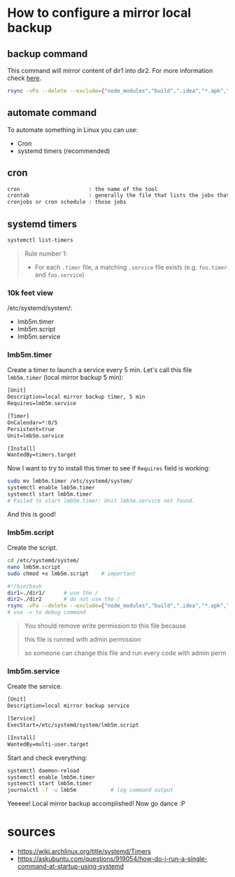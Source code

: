 # How to configure a mirror local backup

## backup command

This command will mirror content of dir1 into dir2.
For more information check [here](../../../../../../docs/Ricerche/ICT/sistemi%20operativi%20e%20kernel/linux/how%20to/rsync.md).

```bash
rsync -vPa --delete --exclude={"node_modules","build",".idea","*.apk","target"} ./dir1/ ./dir2
```

## automate command

To automate something in Linux you can use:

- Cron
- systemd timers (recommended)

## cron

```txt
cron                      : the name of the tool
crontab                   : generally the file that lists the jobs that cron will be executing
cronjobs or cron schedule : those jobs
```

## systemd timers

```bash
systemctl list-timers
```

> Rule number 1:
>
> - For each `.timer` file, a matching `.service` file exists (e.g. `foo.timer` and `foo.service`)
>

### 10k feet view

/etc/systemd/system/:

- lmb5m.timer
- lmb5m.script
- lmb5m.service

### lmb5m.timer

Create a timer to launch a service every 5 min.
Let's call this file `lmb5m.timer` (local mirror backup 5 min):

```txt
[Unit]
Description=local mirror backup timer, 5 min
Requires=lmb5m.service

[Timer]
OnCalendar=*:0/5
Persistent=true
Unit=lmb5m.service

[Install]
WantedBy=timers.target
```

Now I want to try to install this timer to see if `Requires` field is working:

```bash
sudo mv lmb5m.timer /etc/systemd/system/
systemctl enable lmb5m.timer
systemctl start lmb5m.timer
# Failed to start lmb5m.timer: Unit lmb5m.service not found.
```

And this is good!

### lmb5m.script

Create the script.

```bash
cd /etc/systemd/system/
nano lmb5m.script
sudo chmod +x lmb5m.script    # important
```

```bash
#!/bin/bash
dir1=./dir1/      # use the /
dir2=./dir2       # do not use the /
rsync -vPa --delete --exclude={"node_modules","build",".idea","*.apk","target"} $dir1 $dir2
# use -v to debug command
```

> You should remove write permission to this file because
>
> this file is runned with admin permission
>
> so someone can change this file and run every code with admin perm

### lmb5m.service

Create the service.

```txt
[Unit]
Description=local mirror backup service

[Service]
ExecStart=/etc/systemd/system/lmb5m.script

[Install]
WantedBy=multi-user.target
```

Start and check everything:

```bash
systemctl daemon-reload
systemctl enable lmb5m.timer
systemctl start lmb5m.timer
journalctl -f -u lmb5m           # log command output 
```

Yeeeee!
Local mirror backup accomplished!
Now go dance :P

# sources

- <https://wiki.archlinux.org/title/systemd/Timers>
- <https://askubuntu.com/questions/919054/how-do-i-run-a-single-command-at-startup-using-systemd>
